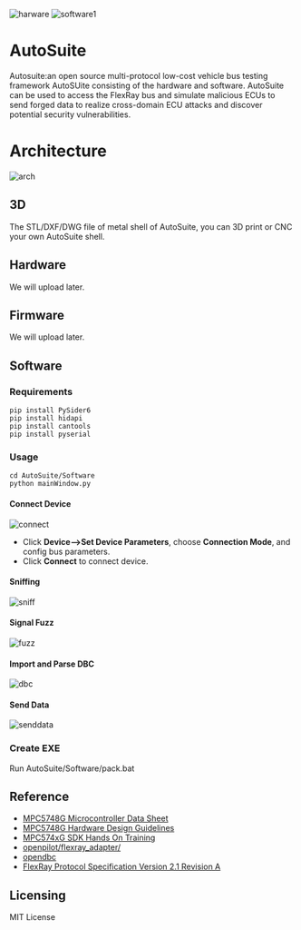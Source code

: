 ![harware](/Hardware/autosuite.jpg)
![software1](/Software/screenshot/sniffer.png)

# AutoSuite
Autosuite:an open source multi-protocol low-cost vehicle bus testing framework 
AutoSUite consisting of the hardware and software. AutoSuite can be used to access the FlexRay bus and simulate malicious ECUs to send forged data to realize cross-domain ECU attacks and discover potential security vulnerabilities.  
# Architecture
![arch](/Software/screenshot/AutoSuiteARCH.jpg)
## 3D
The STL/DXF/DWG file of metal shell of AutoSuite, you can 3D print or CNC your own AutoSuite shell.
## Hardware
We will upload later.
## Firmware 
We will upload later.
## Software
### Requirements
```
pip install PySider6
pip install hidapi
pip install cantools
pip install pyserial
```
### Usage
```
cd AutoSuite/Software
python mainWindow.py
```
#### Connect Device
![connect](/Software/screenshot/setdevices.png)
* Click **Device-->Set Device Parameters**, choose **Connection Mode**, and config bus parameters.
* Click **Connect** to connect device. 

#### Sniffing 
![sniff](/Software/screenshot/sniffer.png) 
#### Signal Fuzz 
![fuzz](/Software/screenshot/signalfuzz.png) 
#### Import and Parse DBC 
![dbc](/Software/screenshot/importdbc.png)  
#### Send Data
![senddata](/Software/screenshot/senddata.png)

### Create EXE
Run AutoSuite/Software/pack.bat
## Reference
* [MPC5748G Microcontroller Data Sheet](https://www.nxp.com.cn/docs/en/data-sheet/MPC5748G.pdf) 
* [MPC5748G Hardware Design Guidelines](https://www.nxp.com/webapp/Download?colCode=AN5220) 
* [MPC574xG SDK Hands On Training](https://www.nxp.com/webapp/Download?colCode=MPC574xG-SDK-HOT) 
* [openpilot/flexray_adapter/](https://github.com/nanamiwang/openpilot/tree/flexray_bounty/flexray_adapter) 
* [opendbc](https://github.com/commaai/opendbc) 
* [FlexRay Protocol Specification Version 2.1 Revision A](https://www.softwareresearch.net/fileadmin/src/docs/teaching/SS08/PS_VS/FlexRayCommunicationSystem.pdf)    
## Licensing
MIT License

